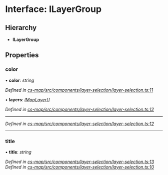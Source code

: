 # Interface: ILayerGroup

## Hierarchy

* **ILayerGroup**

## Properties

###  color

• **color**: *string*

*Defined in [cs-map/src/components/layer-selection/layer-selection.ts:11](https://github.com/TNOCS/csnext/blob/99cbd46d/packages/cs-map/src/components/layer-selection/layer-selection.ts#L11)*

• **layers**: *[IMapLayer](_cs_map_src_classes_imap_layer_.imaplayer.md)[]*

*Defined in [cs-map/src/components/layer-selection/layer-selection.ts:12](https://github.com/TNOCS/csnext/blob/99cbd46d/packages/cs-map/src/components/layer-selection/layer-selection.ts#L12)*

___

*Defined in [cs-map/src/components/layer-selection/layer-selection.ts:12](https://github.com/TNOCS/csnext/blob/99cbd46d/packages/cs-map/src/components/layer-selection/layer-selection.ts#L12)*

___

###  title

• **title**: *string*

*Defined in [cs-map/src/components/layer-selection/layer-selection.ts:13](https://github.com/TNOCS/csnext/blob/99cbd46d/packages/cs-map/src/components/layer-selection/layer-selection.ts#L13)*
*Defined in [cs-map/src/components/layer-selection/layer-selection.ts:10](https://github.com/TNOCS/csnext/blob/99cbd46d/packages/cs-map/src/components/layer-selection/layer-selection.ts#L10)*
